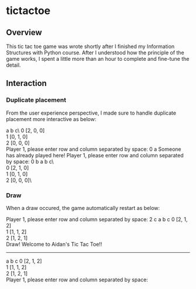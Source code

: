 # tictactoe

## Overview
This tic tac toe game was wrote shortly after I finished my Information Structures with Python course. After I understood how the principle of the game works, I spent a little more than an hour to complete and fine-tune the detail.

## Interaction

### Duplicate placement
From the user experience perspective, I made sure to handle duplicate placement more interactive as below:
  
  a  b  c\ 
0 [2, 0, 0]\
1 [0, 1, 0]\
2 [0, 0, 0]\
Player 1, please enter row and column separated by space: 0 a
Someone has already played here!
Player 1, please enter row and column separated by space: 0 b
   a  b  c\  
0 [2, 1, 0]\
1 [0, 1, 0]\
2 [0, 0, 0]\

### Draw
When a draw occured, the game automatically restart as below:

Player 1, please enter row and column separated by space: 2 c
   a  b  c
0 [2, 1, 2]\
1 [1, 1, 2]\
2 [1, 2, 1]\
Draw!
Welcome to Aidan's Tic Tac Toe!!

---

   a  b  c
0 [2, 1, 2]\
1 [1, 1, 2]\
2 [1, 2, 1]\
Player 1, please enter row and column separated by space:
